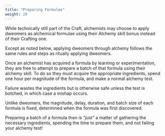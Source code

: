 ```yaml
---
title: "Preparing Formulae"
weight: 20
---
```


While technically still part of the Craft, alchemists may choose to apply dweomers as alchemical formulae using their Alchemy skill bonus instead of their Crafting one.

Except as noted below, applying dweomers through alchemy follows the same rules and steps as ritually applying dweomers.

Once an alchemist has acquired a formula by learning or experimentation, they are free to attempt to prepare a batch of that formula using their alchemy skill.
To do so they must acquire the appropriate ingredients, spend one hour per magnitude of the formula, and make a normal alchemy test.

Failure wastes the ingredients but is otherwise safe unless the test is botched, in which case a mishap occurs.

Unlike dweomers, the magnitude, delay, duration, and batch size of each formula is fixed, determined when the formula was first discovered.

Preparing a batch of a formula then is _"just"_ a matter of gathering the necessary ingredients, spending the time to prepare them, and not failing your alchemy test!
